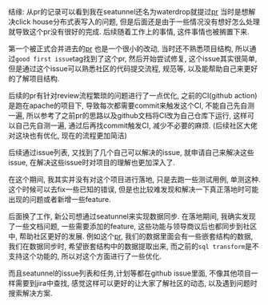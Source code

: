 结缘: 从pr的记录可以看到我在seatunnel还名为waterdrop就提过[pr](https://github.com/apache/seatunnel/pull/588)  当时是想解决click house分布式表写入的问题, 但是后面还是由于一些情况没有想好怎么处理就导致这个pr没有很好的完成. 后续随着工作上的事情, 这件事情也被搁置下来.

第一个被正式合并进去的[pr](https://github.com/apache/seatunnel/pull/4644) 也是一个很小的改动, 当时还不熟悉项目结构, 所以通过`good first issue`tag找到了这个pr, 然后开始尝试修复, 这个issue其实很简单,
但是通过这个issue可以熟悉社区的代码提交流程, 规范等, 以及能帮助自己来更好的了解项目结构.

后续的pr有针对review流程繁琐的问题进行了一点优化, 之前的CI(github action)是跑在apache的项目下, 导致每次都需要commit来触发这个CI, 不能自己先自测一遍, 
所以参考了之前pr的思路以及github文档将CI改为自己仓库下运行, 这样可以自己先自测一遍, 通过后再找commit触发CI, 减少不必要的麻烦. (后续社区大佬对这块也有优化, 现在的流程更加简洁)

后续通过issue列表, 又找到了几个自己可以解决的issue, 就申请自己来解决这些issue, 在解决这些issue时对项目的理解也更加深入了.

在这个期间, 我其实并没有对这个项目进行落地, 只是去跑一些测试用例, 单测这种. 这个时候可以去fix一些已知的错误, 但是也比较难发现和解决一下真正落地时可能出现的问题或者新增一些feature.

后面换了工作, 新公司想通过seatunnel来实现数据同步. 在落地期间, 我确实发现了一些文档问题, 一些需要添加的feature, 这些功能与领导商议后也都同步到社区中, 帮助社区更好的发展. 例如这个[pr](https://github.com/apache/seatunnel/pull/6484), 我们的数据里面会有一些嵌套结构的数据, 我们在数据同步时, 希望嵌套结构中的数据提取出来, 而之前的`sql transform`是不支持这个功能的, 所以对这个方面进行了一些优化.





而且seatunnel的issue列表和任务,计划等都在github issue里面, 不像其他项目一样需要到jira中查找, 感觉这样可以更好的让大家了解社区的动态, 以及遇到问题时搜索解决方案.




